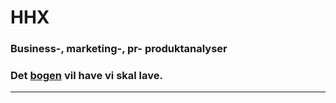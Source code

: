 
# HHX

### Business-, marketing-, pr- produktanalyser
### Det [bogen](https://erhvervsinformatik.systime.dk/index.php) vil have vi skal lave.

---
